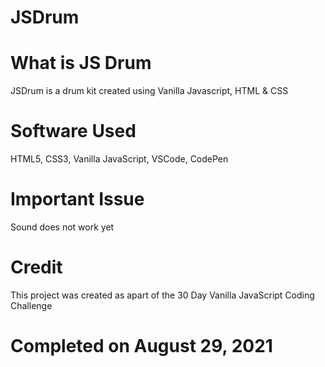 # JSDrum

# What is JS Drum
JSDrum is a drum kit created using Vanilla Javascript, HTML & CSS

# Software Used
HTML5, CSS3, Vanilla JavaScript, VSCode, CodePen

# Important Issue
Sound does not work yet 

# Credit
This project was created as apart of the 30 Day Vanilla JavaScript Coding Challenge 

# Completed on August 29, 2021 

